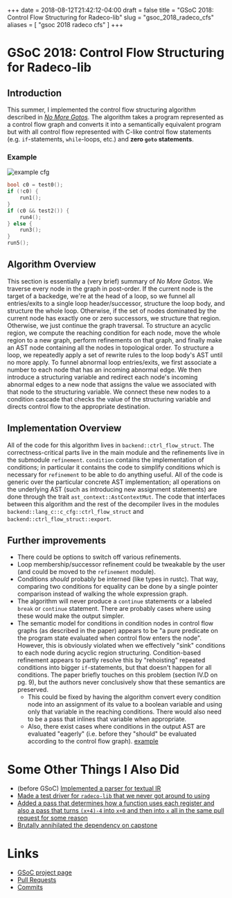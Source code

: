 +++
date = 2018-08-12T21:42:12-04:00
draft = false
title = "GSoC 2018: Control Flow Structuring for Radeco-lib"
slug = "gsoc_2018_radeco_cfs"
aliases = [
      "gsoc 2018 radeco cfs" 
]
+++

# GSoC 2018: Control Flow Structuring for Radeco-lib
## Introduction
This summer, I implemented the control flow structuring algorithm described in [*No More Gotos*](https://doi.org/10.14722/ndss.2015.23185). The algorithm takes a program represented as a control flow graph and converts it into a semantically equivalent program but with all control flow represented with C-like control flow statements (e.g. `if`-statements, `while`-loops, etc.) and **zero `goto` statements**.
### Example
![example cfg](/blog/images/example_cfg.png)
```cpp
bool c0 = test0();
if (!c0) {
    run1();
}
if (c0 && test2()) {
    run4();
} else {
    run3();
}
run5();
```
## Algorithm Overview
This section is essentially a (very brief) summary of *No More Gotos*.
We traverse every node in the graph in post-order. If the current node is the target of a backedge, we're at the head of a loop, so we funnel all entries/exits to a single loop header/successor, structure the loop body, and structure the whole loop. Otherwise, if the set of nodes dominated by the current node has exactly one or zero successors, we structure that region. Otherwise, we just continue the graph traversal.
To structure an acyclic region, we compute the reaching condition for each node, move the whole region to a new graph, perform refinements on that graph, and finally make an AST node containing all the nodes in topological order.
To structure a loop, we repeatedly apply a set of rewrite rules to the loop body's AST until no more apply.
To funnel abnormal loop entries/exits, we first associate a number to each node that has an incoming abnormal edge. We then introduce a structuring variable and redirect each node's incoming abnormal edges to a new node that assigns the value we associated with that node to the structuring variable. We connect these new nodes to a condition cascade that checks the value of the structuring variable and directs control flow to the appropriate destination.
## Implementation Overview
All of the code for this algorithm lives in `backend::ctrl_flow_struct`. The correctness-critical parts live in the main module and the refinements live in the submodule `refinement`. `condition` contains the implementation of conditions; in particular it contains the code to simplify conditions which is necessary for `refinement` to be able to do anything useful. All of the code is generic over the particular concrete AST implementation; all operations on the underlying AST (such as introducing new assignment statements) are done through the trait `ast_context::AstContextMut`.
The code that interfaces between this algorithm and the rest of the decompiler lives in the modules `backend::lang_c::c_cfg::ctrl_flow_struct` and `backend::ctrl_flow_struct::export`.
## Further improvements
- There could be options to switch off various refinements.
- Loop membership/successor refinement could be tweakable by the user (and could be moved to the `refinement` module).
- Conditions *should* probably be interned (like types in rustc). That way, comparing two conditions for equality can be done by a single pointer comparison instead of walking the whole expression graph.
- The algorithm will never produce a `continue` statements or a labeled `break` or `continue` statement. There are probably cases where using these would make the output simpler.
- The semantic model for conditions in condition nodes in control flow graphs (as described in the paper) appears to be "a pure predicate on the program state evaluated when control flow enters the node". However, this is obviously violated when we effectively "sink" conditions to each node during acyclic region structuring. Condition-based refinement appears to partly resolve this by "rehoisting" repeated conditions into bigger `if`-statements, but that doesn't happen for all conditions. The paper briefly touches on this problem (section IV.D on pg. 9), but the authors never conclusively show that these semantics are preserved.
    - This could be fixed by having the algorithm convert every condition node into an assignment of its value to a boolean variable and using only that variable in the reaching conditions. There would also need to be a pass that inlines that variable when appropriate.
    - Also, there exist cases where conditions in the output AST are evaluated "eagerly" (i.e. before they "should" be evaluated according to the control flow graph). [example](https://hackmd.io/x_lOEIIyR9etkCecbpLFeg#)
# Some Other Things I Also Did
- (before GSoC) [Implemented a parser for textual IR](https://github.com/radareorg/radeco-lib/pull/126)
- [Made a test driver for `radeco-lib` that we never got around to using](https://github.com/HMPerson1/radeco-csmith-tester)
- [Added a pass that determines how a function uses each register and also a pass that turns `(x+4)-4` into `x+0` and then into `x` all in the same pull request for some reason](https://github.com/radareorg/radeco-lib/pull/140)
- [Brutally annihilated the dependency on capstone](https://github.com/radareorg/radeco-lib/pull/194)
# Links
- [GSoC project page](https://summerofcode.withgoogle.com/projects/#4679353015730176)
- [Pull Requests](https://github.com/radareorg/radeco-lib/pulls?q=is%3Apr+author%3AHMPerson1+created%3A2018-05-01..2018-08-14)
- [Commits](https://github.com/radareorg/radeco-lib/commits?author=HMPerson1&since=2018-05-01&until=2018-08-14)
